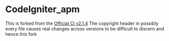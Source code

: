 CodeIgniter_apm
===============
This is forked from the [Official CI v2.1.4](https://ellislab.com/asset/ci_download_files/CodeIgniter_2.1.4.zip)
The copyright header in possibly every file causes real changes across versions to be difficult to discern and hence this fork
